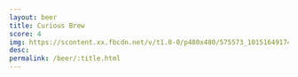 ```yaml
---
layout: beer
title: Curious Brew
score: 4
img: https://scontent.xx.fbcdn.net/v/t1.0-0/p480x480/575573_10151649174188745_1546947418_n.jpg?oh=cd8be84e4ba152734a45125f91bc8a4b&oe=587EB7C5
desc: 
permalink: /beer/:title.html
---
```

